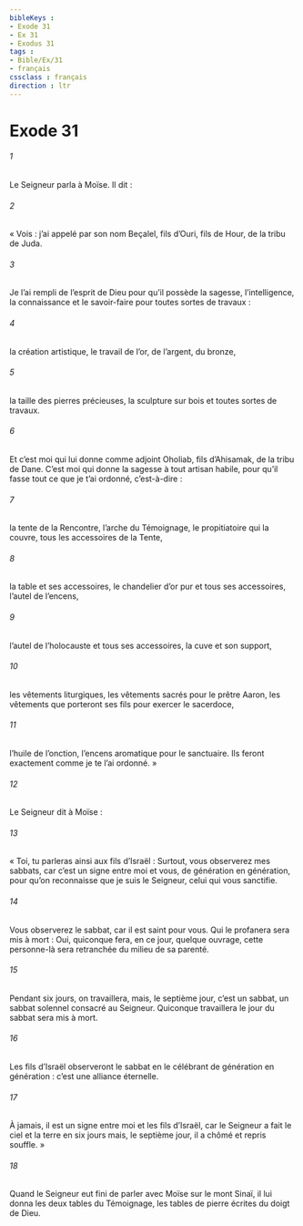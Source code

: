 ```yaml
---
bibleKeys : 
- Exode 31
- Ex 31
- Exodus 31
tags : 
- Bible/Ex/31
- français
cssclass : français
direction : ltr
---
```


# Exode 31

###### 1
Le Seigneur parla à Moïse. Il dit :
###### 2
« Vois : j’ai appelé par son nom Beçalel, fils d’Ouri, fils de Hour, de la tribu de Juda.
###### 3
Je l’ai rempli de l’esprit de Dieu pour qu’il possède la sagesse, l’intelligence, la connaissance et le savoir-faire pour toutes sortes de travaux :
###### 4
la création artistique, le travail de l’or, de l’argent, du bronze,
###### 5
la taille des pierres précieuses, la sculpture sur bois et toutes sortes de travaux.
###### 6
Et c’est moi qui lui donne comme adjoint Oholiab, fils d’Ahisamak, de la tribu de Dane. C’est moi qui donne la sagesse à tout artisan habile, pour qu’il fasse tout ce que je t’ai ordonné, c’est-à-dire :
###### 7
la tente de la Rencontre, l’arche du Témoignage, le propitiatoire qui la couvre, tous les accessoires de la Tente,
###### 8
la table et ses accessoires, le chandelier d’or pur et tous ses accessoires, l’autel de l’encens,
###### 9
l’autel de l’holocauste et tous ses accessoires, la cuve et son support,
###### 10
les vêtements liturgiques, les vêtements sacrés pour le prêtre Aaron, les vêtements que porteront ses fils pour exercer le sacerdoce,
###### 11
l’huile de l’onction, l’encens aromatique pour le sanctuaire. Ils feront exactement comme je te l’ai ordonné. »
###### 12
Le Seigneur dit à Moïse :
###### 13
« Toi, tu parleras ainsi aux fils d’Israël : Surtout, vous observerez mes sabbats, car c’est un signe entre moi et vous, de génération en génération, pour qu’on reconnaisse que je suis le Seigneur, celui qui vous sanctifie.
###### 14
Vous observerez le sabbat, car il est saint pour vous. Qui le profanera sera mis à mort : Oui, quiconque fera, en ce jour, quelque ouvrage, cette personne-là sera retranchée du milieu de sa parenté.
###### 15
Pendant six jours, on travaillera, mais, le septième jour, c’est un sabbat, un sabbat solennel consacré au Seigneur. Quiconque travaillera le jour du sabbat sera mis à mort.
###### 16
Les fils d’Israël observeront le sabbat en le célébrant de génération en génération : c’est une alliance éternelle.
###### 17
À jamais, il est un signe entre moi et les fils d’Israël, car le Seigneur a fait le ciel et la terre en six jours mais, le septième jour, il a chômé et repris souffle. »
###### 18
Quand le Seigneur eut fini de parler avec Moïse sur le mont Sinaï, il lui donna les deux tables du Témoignage, les tables de pierre écrites du doigt de Dieu.

